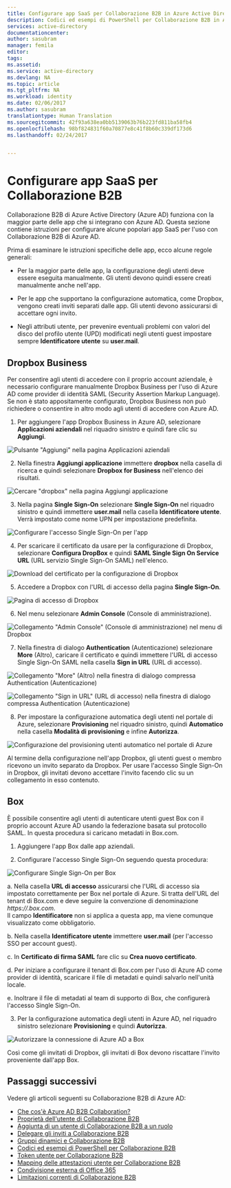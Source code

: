 ```yaml
---
title: Configurare app SaaS per Collaborazione B2B in Azure Active Directory | Documentazione Microsoft
description: Codici ed esempi di PowerShell per Collaborazione B2B in Azure Active Directory
services: active-directory
documentationcenter: 
author: sasubram
manager: femila
editor: 
tags: 
ms.assetid: 
ms.service: active-directory
ms.devlang: NA
ms.topic: article
ms.tgt_pltfrm: NA
ms.workload: identity
ms.date: 02/06/2017
ms.author: sasubram
translationtype: Human Translation
ms.sourcegitcommit: 42f93a638ea0bb5139063b76b223fd811ba58fb4
ms.openlocfilehash: 98bf824831f60a70877e8c41f8b60c339df173d6
ms.lasthandoff: 02/24/2017


---
```


# <a name="configure-saas-apps-for-b2b-collaboration"></a>Configurare app SaaS per Collaborazione B2B

Collaborazione B2B di Azure Active Directory (Azure AD) funziona con la maggior parte delle app che si integrano con Azure AD. Questa sezione contiene istruzioni per configurare alcune popolari app SaaS per l'uso con Collaborazione B2B di Azure AD.

Prima di esaminare le istruzioni specifiche delle app, ecco alcune regole generali:

* Per la maggior parte delle app, la configurazione degli utenti deve essere eseguita manualmente. Gli utenti devono quindi essere creati manualmente anche nell'app.

* Per le app che supportano la configurazione automatica, come Dropbox, vengono creati inviti separati dalle app. Gli utenti devono assicurarsi di accettare ogni invito.

* Negli attributi utente, per prevenire eventuali problemi con valori del disco del profilo utente (UPD) modificati negli utenti guest impostare sempre **Identificatore utente** su **user.mail**.


## <a name="dropbox-business"></a>Dropbox Business

Per consentire agli utenti di accedere con il proprio account aziendale, è necessario configurare manualmente Dropbox Business per l'uso di Azure AD come provider di identità SAML (Security Assertion Markup Language). Se non è stato appositamente configurato, Dropbox Business non può richiedere o consentire in altro modo agli utenti di accedere con Azure AD.

1. Per aggiungere l'app Dropbox Business in Azure AD, selezionare **Applicazioni aziendali** nel riquadro sinistro e quindi fare clic su **Aggiungi**.

  ![Pulsante "Aggiungi" nella pagina Applicazioni aziendali](media/active-directory-b2b-configure-saas-apps/add-dropbox.png)

2. Nella finestra **Aggiungi applicazione** immettere **dropbox** nella casella di ricerca e quindi selezionare **Dropbox for Business** nell'elenco dei risultati.

  ![Cercare "dropbox" nella pagina Aggiungi applicazione](media/active-directory-b2b-configure-saas-apps/add-app-dialog.png)

3. Nella pagina **Single Sign-On** selezionare **Single Sign-On** nel riquadro sinistro e quindi immettere **user.mail** nella casella **Identificatore utente**. Verrà impostato come nome UPN per impostazione predefinita.

  ![Configurare l'accesso Single Sign-On per l'app](media/active-directory-b2b-configure-saas-apps/configure-app-sso.png)

4. Per scaricare il certificato da usare per la configurazione di Dropbox, selezionare **Configura DropBox** e quindi **SAML Single Sign On Service URL** (URL servizio Single Sign-On SAML) nell'elenco.

  ![Download del certificato per la configurazione di Dropbox](media/active-directory-b2b-configure-saas-apps/download-certificate.png)

5. Accedere a Dropbox con l'URL di accesso della pagina **Single Sign-On**.

  ![Pagina di accesso di Dropbox](media/active-directory-b2b-configure-saas-apps/sign-in-to-dropbox.png)

6. Nel menu selezionare **Admin Console** (Console di amministrazione).

  ![Collegamento "Admin Console" (Console di amministrazione) nel menu di Dropbox](media/active-directory-b2b-configure-saas-apps/dropbox-menu.png)

7. Nella finestra di dialogo **Authentication** (Autenticazione) selezionare **More** (Altro), caricare il certificato e quindi immettere l'URL di accesso Single Sign-On SAML nella casella **Sign in URL** (URL di accesso).

  ![Collegamento "More" (Altro) nella finestra di dialogo compressa Authentication (Autenticazione)](media/active-directory-b2b-configure-saas-apps/dropbox-auth-01.png)

  ![Collegamento "Sign in URL" (URL di accesso) nella finestra di dialogo compressa Authentication (Autenticazione)](media/active-directory-b2b-configure-saas-apps/paste-single-sign-on-URL.png)

8. Per impostare la configurazione automatica degli utenti nel portale di Azure, selezionare **Provisioning** nel riquadro sinistro, quindi **Automatico** nella casella **Modalità di provisioning** e infine **Autorizza**.

  ![Configurazione del provisioning utenti automatico nel portale di Azure](media/active-directory-b2b-configure-saas-apps/set-up-automatic-provisioning.png)

Al termine della configurazione nell'app Dropbox, gli utenti guest o membro ricevono un invito separato da Dropbox. Per usare l'accesso Single Sign-On in Dropbox, gli invitati devono accettare l'invito facendo clic su un collegamento in esso contenuto.

## <a name="box"></a>Box
È possibile consentire agli utenti di autenticare utenti guest Box con il proprio account Azure AD usando la federazione basata sul protocollo SAML. In questa procedura si caricano metadati in Box.com.

1. Aggiungere l'app Box dalle app aziendali.

2. Configurare l'accesso Single Sign-On seguendo questa procedura:

  ![Configurare Single Sign-On per Box](media/active-directory-b2b-configure-saas-apps/configure-box-sso.png)

 a. Nella casella **URL di accesso** assicurarsi che l'URL di accesso sia impostato correttamente per Box nel portale di Azure. Si tratta dell'URL del tenant di Box.com e deve seguire la convenzione di denominazione *https://.box.com*.  
 Il campo **Identificatore** non si applica a questa app, ma viene comunque visualizzato come obbligatorio.

 b. Nella casella **Identificatore utente** immettere **user.mail** (per l'accesso SSO per account guest).

 c. In **Certificato di firma SAML** fare clic su **Crea nuovo certificato**.

 d. Per iniziare a configurare il tenant di Box.com per l'uso di Azure AD come provider di identità, scaricare il file di metadati e quindi salvarlo nell'unità locale.

 e. Inoltrare il file di metadati al team di supporto di Box, che configurerà l'accesso Single Sign-On.

3. Per la configurazione automatica degli utenti in Azure AD, nel riquadro sinistro selezionare **Provisioning** e quindi **Autorizza**.

  ![Autorizzare la connessione di Azure AD a Box](media/active-directory-b2b-configure-saas-apps/auth-azure-ad-to-connect-to-box.png)

Così come gli invitati di Dropbox, gli invitati di Box devono riscattare l'invito proveniente dall'app Box.

## <a name="next-steps"></a>Passaggi successivi

Vedere gli articoli seguenti su Collaborazione B2B di Azure AD:

* [Che cos'è Azure AD B2B Collaboration?](active-directory-b2b-what-is-azure-ad-b2b.md)
* [Proprietà dell'utente di Collaborazione B2B](active-directory-b2b-user-properties.md)
* [Aggiunta di un utente di Collaborazione B2B a un ruolo](active-directory-b2b-add-guest-to-role.md)
* [Delegare gli inviti a Collaborazione B2B](active-directory-b2b-delegate-invitations.md)
* [Gruppi dinamici e Collaborazione B2B](active-directory-b2b-dynamic-groups.md)
* [Codici ed esempi di PowerShell per Collaborazione B2B](active-directory-b2b-code-samples.md)
* [Token utente per Collaborazione B2B](active-directory-b2b-user-token.md)
* [Mapping delle attestazioni utente per Collaborazione B2B](active-directory-b2b-claims-mapping.md)
* [Condivisione esterna di Office 365](active-directory-b2b-o365-external-user.md)
* [Limitazioni correnti di Collaborazione B2B](active-directory-b2b-current-limitations.md)

